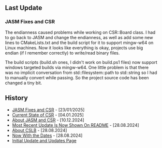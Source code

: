 ## Last Update

### JASM Fixes and CSR

The endianness caused problems while working on CSR::Board class. I had to go back
to JASM and change the endianness, as well as add some new lines to CMakeLists.txt 
and the build script for it to support mingw-w64 on Linux machines. Now it looks like
everything is okay, projects use big endian (if I remember correctly) to write/read 
binary files.

The build scripts (build.sh ones, I didn't work on build.ps1 files) now support 
windows targeted builds via mingw-w64. One little problem is that there was no 
implicit conversation from std::filesystem::path to std::string so I had to manually
convert while passing. So the project source code has been changed a tiny bit.

## History

- [JASM Fixes and CSR](https://github.com/The2ndSlimShady/The2ndSlimShady/blob/master/updates/JASM_Fixes_and_CSR.md) - [23/01/2025]
- [Current State of CSR](https://github.com/The2ndSlimShady/The2ndSlimShady/blob/master/updates/Current_State_of_CSR.md) - [04.01.2025]
- [About JASM and CSR](https://github.com/The2ndSlimShady/The2ndSlimShady/blob/master/updates/About_JASM_and_CSR.md) - [10.12.2024]
- [Most Recent Update Is Now Shown On README](https://github.com/The2ndSlimShady/The2ndSlimShady/blob/master/updates/Most_Recent_Update_Is_Now_Shown_On_README.md) - [28.08.2024]
- [About CSLB](https://github.com/The2ndSlimShady/The2ndSlimShady/blob/master/updates/About_CSLB.md) - [28.08.2024]
- [Now With the Dates](https://github.com/The2ndSlimShady/The2ndSlimShady/blob/master/updates/Now_With_the_Dates.md) - [28.08.2024]
- [Initial Update and Updates Page](https://github.com/The2ndSlimShady/The2ndSlimShady/blob/master/updates/Initial_Update_and_Updates_Page.md)
